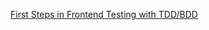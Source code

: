 <a href="https://medium.com/@aeh.herman/first-steps-in-frontend-testing-with-tdd-bdd-7ddab8796ad6">First Steps in Frontend Testing with TDD/BDD</a>